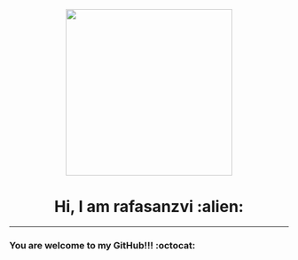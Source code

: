 <div id="header" align="center">
<img src="https://media.giphy.com/media/l0HlNaQ6gWfllcjDO/giphy.gif" width="300" />
<h1 align="center">Hi, I am rafasanzvi :alien:</h1>
</div>

---

### You are welcome to my GitHub!!! :octocat:

<!--
**rafasanzvi/rafasanzvi** is a ✨ _special_ ✨ repository because its `README.md` (this file) appears on your GitHub profile.

Here are some ideas to get you started:

- 🔭 I’m currently working on ...
- 🌱 I’m currently learning ...
- 👯 I’m looking to collaborate on ...
- 🤔 I’m looking for help with ...
- 💬 Ask me about ...
- 📫 How to reach me: ...
- 😄 Pronouns: ...
- ⚡ Fun fact: ...
-->
